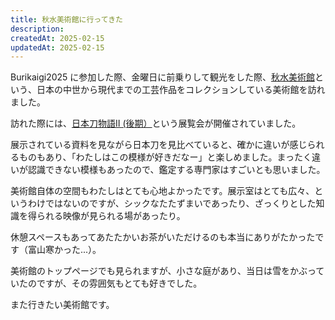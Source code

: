 ```yaml
---
title: 秋水美術館に行ってきた
description: 
createdAt: 2025-02-15
updatedAt: 2025-02-15
---
```


Burikaigi2025 に参加した際、金曜日に前乗りして観光をした際、[秋水美術館](https://www.shusui-museum.jp/)という、日本の中世から現代までの工芸作品をコレクションしている美術館を訪れました。

訪れた際には、[日本刀物語Ⅱ (後期）](https://www.shusui-museum.jp/schedule/exhibition/ex-hold/%e6%97%a5%e6%9c%ac%e5%88%80%e7%89%a9%e8%aa%9e%e2%85%b1-%e5%be%8c%e6%9c%9f%ef%bc%89/)という展覧会が開催されていました。

展示されている資料を見ながら日本刀を見比べていると、確かに違いが感じられるものもあり、「わたしはこの模様が好きだなー」と楽しめました。まったく違いが認識できない模様もあったので、鑑定する専門家はすごいとも思いました。

美術館自体の空間もわたしはとても心地よかったです。展示室はとても広々、というわけではないのですが、シックなたたずまいであったり、ざっくりとした知識を得られる映像が見られる場があったり。

休憩スペースもあってあたたかいお茶がいただけるのも本当にありがたかったです（富山寒かった...）。

美術館のトップページでも見られますが、小さな庭があり、当日は雪をかぶっていたのですが、その雰囲気もとても好きでした。

また行きたい美術館です。

